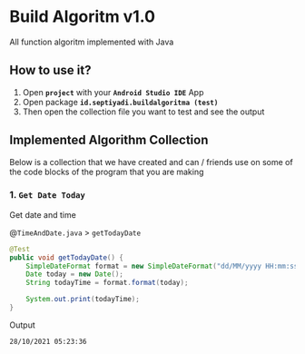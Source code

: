 # Build Algoritm v1.0
All function algoritm implemented with Java

## How to use it?
1. Open <b>`project`</b> with your <b>`Android Studio IDE`</b> App
2. Open package <b>`id.septiyadi.buildalgoritma (test)`</b>
3. Then open the collection file you want to test and see the output

## Implemented Algorithm Collection
Below is a collection that we have created and can / friends use on some of the code blocks of the program that you are making

### 1. <b>`Get Date Today`</b>
Get date and time

@`TimeAndDate.java` > `getTodayDate`

```.java
@Test
public void getTodayDate() {
    SimpleDateFormat format = new SimpleDateFormat("dd/MM/yyyy HH:mm:ss");
    Date today = new Date();
    String todayTime = format.format(today);

    System.out.print(todayTime);
}
```
Output
```.txt
28/10/2021 05:23:36
```
